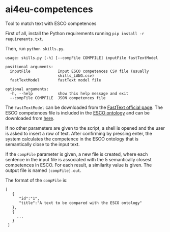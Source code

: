 # ai4eu-competences
Tool to match text with ESCO competences

First of all, install the Python requirements running `pip install -r requirements.txt`.

Then, run `python skills.py`.

```
usage: skills.py [-h] [--compFile COMPFILE] inputFile fastTextModel

positional arguments:
  inputFile            Input ESCO competences CSV file (usually
                       skills_LANG.csv)
  fastTextModel        fastText model file

optional arguments:
  -h, --help           show this help message and exit
  --compFile COMPFILE  JSON competences file
```

The `fastTextModel` can be downloaded from the [FastText official page](https://fasttext.cc/).
The ESCO competences file is included in the [ESCO ontology](https://ec.europa.eu/esco/resources/data/static/model/html/model.xhtml) and can be downloaded from [here](https://ec.europa.eu/esco/portal).

If no other parameters are given to the script, a shell is opened and the user is asked to insert a row of text. After confirming by pressing enter, the system calculates the competence in the ESCO ontology that is semantically close to the input text.

If the `compFile` parameter is given, a new file is created, where each sentence in the input file is associated with the 5 semantically closest competences in ESCO. For each result, a similarity value is given. The output file is named `[compFile].out`.

The format of the `compFile` is:

```
[
   {
      "id":"1",
      "title":"A text to be compared with the ESCO ontology"
   },
   {
     ...
   }
 ]
 ```
